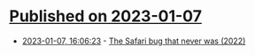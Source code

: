 # [Published on 2023-01-07](index.md)

* [2023-01-07, 16:06:23](https://news.ycombinator.com/item?id=34289328) - [The Safari bug that never was (2022)](https://obyford.com/posts/the-safari-bug-that-never-was/)
